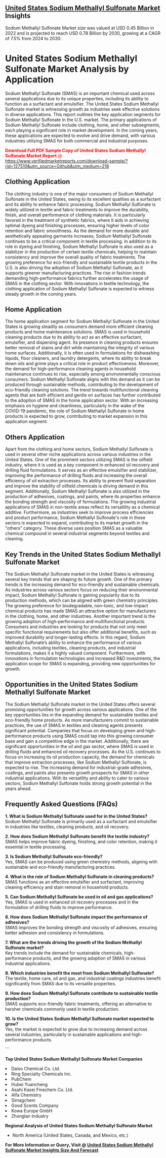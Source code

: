 <h2><a href="https://www.verifiedmarketreports.com/download-sample/?rid=127510&amp;utm_source=Github&amp;utm_medium=218" target="_blank">United States Sodium Methallyl Sulfonate Market</a> Insights</h2><p>Sodium Methallyl Sulfonate Market size was valued at USD 0.45 Billion in 2022 and is projected to reach USD 0.78 Billion by 2030, growing at a CAGR of 7.5% from 2024 to 2030.</p><p> <h1>United States Sodium Methallyl Sulfonate Market Analysis by Application</h1> <p>Sodium Methallyl Sulfonate (SMAS) is an important chemical used across several applications due to its unique properties, including its ability to function as a surfactant and emulsifier. The United States Sodium Methallyl Sulfonate market is witnessing growth as industries seek effective solutions in diverse applications. This report outlines the key application segments for Sodium Methallyl Sulfonate in the U.S. market. The primary applications of Sodium Methallyl Sulfonate include clothing, home, and other subsegments, each playing a significant role in market development. In the coming years, these applications are expected to evolve and drive demand, with various industries utilizing SMAS for both commercial and industrial purposes. <p><span class=""><span style="color: #ff0000;"><strong>Download Full PDF Sample Copy of United States Sodium Methallyl Sulfonate Market Report</strong> @ </span><a href="https://www.verifiedmarketreports.com/download-sample/?rid=127510&amp;utm_source=Github&amp;utm_medium=218" target="_blank">https://www.verifiedmarketreports.com/download-sample/?rid=127510&amp;utm_source=Github&amp;utm_medium=218</a></span></p></p> <h2>Clothing Application</h2> <p>The clothing industry is one of the major consumers of Sodium Methallyl Sulfonate in the United States, owing to its excellent qualities as a surfactant and its ability to enhance fabric processing. Sodium Methallyl Sulfonate is widely utilized in textile and fabric treatments to improve the durability, finish, and overall performance of clothing materials. It is particularly favored in the treatment of synthetic fabrics, where it aids in achieving optimal dyeing and finishing processes, ensuring higher levels of color retention and fabric smoothness. As the demand for more durable and aesthetically appealing garments increases, Sodium Methallyl Sulfonate continues to be a critical component in textile processing. In addition to its role in dyeing and finishing, Sodium Methallyl Sulfonate is also used as a stabilizer in the production of certain textile chemicals, helping to maintain consistency and improve the overall quality of fabric treatments. The growing preference for eco-friendly and sustainable textile products in the U.S. is also driving the adoption of Sodium Methallyl Sulfonate, as it supports greener manufacturing practices. The rise in fashion trends demanding high-performance fabrics further accelerates the usage of SMAS in the clothing sector. With innovations in textile technology, the clothing application of Sodium Methallyl Sulfonate is expected to witness steady growth in the coming years. <h2>Home Application</h2> <p>The home application segment for Sodium Methallyl Sulfonate in the United States is growing steadily as consumers demand more efficient cleaning products and home maintenance solutions. SMAS is used in household cleaning products due to its ability to act as an effective surfactant, emulsifier, and dispersing agent. Its presence in cleaning products ensures better removal of stains and dirt while maintaining the integrity of various home surfaces. Additionally, it is often used in formulations for dishwashing liquids, floor cleaners, and laundry detergents, where its ability to break down oils and grime plays a critical role in product effectiveness. Moreover, the demand for high-performance cleaning agents in household maintenance continues to rise, especially among environmentally conscious consumers. Sodium Methallyl Sulfonate aligns with this demand as it can be produced through sustainable methods, contributing to the development of eco-friendly cleaning solutions. The trend towards multifunctional cleaning agents that are both efficient and gentle on surfaces has further contributed to the adoption of SMAS in the home application sector. With an increasing emphasis on hygiene and cleanliness, particularly in the wake of the COVID-19 pandemic, the role of Sodium Methallyl Sulfonate in home products is expected to grow, contributing to market expansion in this application segment. <h2>Others Application</h2> <p>Apart from the clothing and home sectors, Sodium Methallyl Sulfonate is used in several other niche applications across various industries in the United States. One of the prominent sectors utilizing SMAS is the oilfield industry, where it is used as a key component in enhanced oil recovery and drilling fluid formulations. It serves as an effective emulsifier and stabilizer, improving the performance of drilling fluids and increasing the overall efficiency of oil extraction processes. Its ability to prevent fluid separation and improve the stability of oilfield chemicals is driving demand in this segment. Additionally, Sodium Methallyl Sulfonate is also utilized in the production of adhesives, coatings, and paints, where its properties enhance the bonding strength and viscosity of formulations. The growing industrial applications of SMAS in non-textile areas reflect its versatility as a chemical additive. Furthermore, as industries seek to improve process efficiencies and product performance, Sodium Methallyl Sulfonate's role in these sectors is expected to expand, contributing to its market growth in the "others" category. These diverse uses position SMAS as a valuable chemical compound in several industrial segments beyond textiles and cleaning. <h2>Key Trends in the United States Sodium Methallyl Sulfonate Market</h2> <p>The Sodium Methallyl Sulfonate market in the United States is witnessing several key trends that are shaping its future growth. One of the primary trends is the increasing demand for eco-friendly and sustainable chemicals. As industries across various sectors focus on reducing their environmental impact, Sodium Methallyl Sulfonate is gaining popularity due to its production methods, which can be aligned with green chemistry principles. The growing preference for biodegradable, non-toxic, and low-impact chemical products has made SMAS an attractive option for manufacturers in the clothing, home, and other industries. Another important trend is the growing adoption of high-performance and multifunctional products. Consumers and industries are looking for products that not only meet specific functional requirements but also offer additional benefits, such as improved durability and longer-lasting effects. In this regard, Sodium Methallyl Sulfonate’s ability to enhance the performance of various applications, including textiles, cleaning products, and industrial formulations, makes it a highly valued component. Furthermore, with innovations in formulation technologies and increased R&D investments, the application scope for SMAS is expanding, providing new opportunities for growth. <h2>Opportunities in the United States Sodium Methallyl Sulfonate Market</h2> <p>The Sodium Methallyl Sulfonate market in the United States offers several promising opportunities for growth across various applications. One of the key opportunities lies in the expanding demand for sustainable textiles and eco-friendly home products. As more manufacturers commit to sustainable practices, the use of SMAS in textiles and cleaning agents presents significant potential. Companies that focus on developing green and high-performance products using SMAS could tap into this growing consumer base and gain a competitive edge in the market. Additionally, there are significant opportunities in the oil and gas sector, where SMAS is used in drilling fluids and enhanced oil recovery processes. As the U.S. continues to focus on increasing its oil production capacity, the demand for chemicals that improve extraction processes, like Sodium Methallyl Sulfonate, is expected to rise. The increasing demand for industrial-grade adhesives, coatings, and paints also presents growth prospects for SMAS in other industrial applications. With its versatility and ability to cater to various sectors, Sodium Methallyl Sulfonate holds strong growth potential in the years ahead. <h2>Frequently Asked Questions (FAQs)</h2> <p><strong>1. What is Sodium Methallyl Sulfonate used for in the United States?</strong><br>Sodium Methallyl Sulfonate is primarily used as a surfactant and emulsifier in industries like textiles, cleaning products, and oil recovery.</p> <p><strong>2. How does Sodium Methallyl Sulfonate benefit the textile industry?</strong><br>SMAS helps improve fabric dyeing, finishing, and color retention, making it essential in textile processing.</p> <p><strong>3. Is Sodium Methallyl Sulfonate eco-friendly?</strong><br>Yes, SMAS can be produced using green chemistry methods, aligning with sustainable and eco-friendly manufacturing practices.</p> <p><strong>4. What is the role of Sodium Methallyl Sulfonate in cleaning products?</strong><br>SMAS functions as an effective emulsifier and surfactant, improving cleaning efficiency and stain removal in household products.</p> <p><strong>5. Can Sodium Methallyl Sulfonate be used in oil and gas applications?</strong><br>Yes, SMAS is used in enhanced oil recovery processes and in the formulation of drilling fluids to improve performance.</p> <p><strong>6. How does Sodium Methallyl Sulfonate impact the performance of adhesives?</strong><br>SMAS improves the bonding strength and viscosity of adhesives, ensuring better adhesion and consistency in formulations.</p> <p><strong>7. What are the trends driving the growth of the Sodium Methallyl Sulfonate market?</strong><br>Key trends include the demand for sustainable chemicals, high-performance products, and the growing adoption of SMAS in various industrial applications.</p> <p><strong>8. Which industries benefit the most from Sodium Methallyl Sulfonate?</strong><br>The textile, home care, oil and gas, and industrial coatings industries benefit significantly from SMAS due to its versatile properties.</p> <p><strong>9. How does Sodium Methallyl Sulfonate contribute to sustainable textile production?</strong><br>SMAS supports eco-friendly fabric treatments, offering an alternative to harsher chemicals commonly used in textile production.</p> <p><strong>10. Is the United States Sodium Methallyl Sulfonate market expected to grow?</strong><br>Yes, the market is expected to grow due to increasing demand across several industries, particularly in sustainable applications and high-performance products.</p> ```</p><p><strong>Top United States Sodium Methallyl Sulfonate Market Companies</strong></p><div data-test-id=""><p><li>Daiso Chemical Co. Ltd.</li><li> Ring Specialty Chemicals Inc.</li><li> PubChem</li><li> Hubei Yuancheng</li><li> Asahi Kasei Finechem Co. Ltd.</li><li> Alfa Chemistry</li><li> Simagchem</li><li> Good Scents Company</li><li> Kowa Europe GmbH</li><li> Zhonglan Industry</li></p><div><strong>Regional Analysis of&nbsp;United States Sodium Methallyl Sulfonate Market</strong></div><ul><li dir="ltr"><p dir="ltr">North America&nbsp;(United States, Canada, and Mexico, etc.)</p></li></ul><p><strong>For More Information or Query, Visit @&nbsp;</strong><strong><a href="https://www.verifiedmarketreports.com/product/global-sodium-methallyl-sulfonate-market-report-2019-competitive-landscape-trends-and-opportunities/?utm_source=Github&amp;utm_medium=218" target="_blank">United States Sodium Methallyl Sulfonate Market Insights Size And Forecast</a></strong></p></div>
